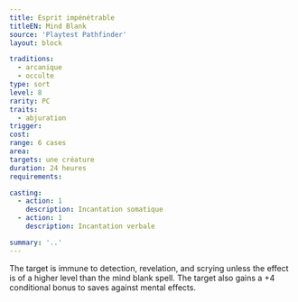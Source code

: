 ```yaml
---
title: Esprit impénétrable
titleEN: Mind Blank
source: 'Playtest Pathfinder'
layout: block

traditions:
  - arcanique
  - occulte
type: sort
level: 8
rarity: PC
traits:
  - abjuration
trigger: 
cost: 
range: 6 cases
area: 
targets: une créature
duration: 24 heures
requirements: 

casting:
  - action: 1
    description: Incantation somatique
  - action: 1
    description: Incantation verbale

summary: '..'
---
```

The target is immune to detection, revelation, and scrying unless the effect is of a higher level than the mind blank spell. The target also gains a +4 conditional bonus to saves against mental effects.